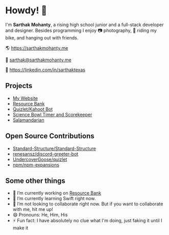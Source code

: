 # Howdy! 👋

I'm **Sarthak Mohanty**, a rising high school junior and a full-stack developer and designer. Besides programming I enjoy 📷 photography, 🚵 riding my bike, and hanging out with friends.

🌎 https://sarthakmohanty.me

📨 [sarthak@sarthakmohanty.me](mailto:sarthak@sarthakmohanty.me)

💼 https://linkedin.com/in/sarthaktexas

## Projects
- [My Website](https://github.com/sarthaktexas/sarthaktexas.github.io)
- [Resource Bank](https://github.com/sarthakmohantyinc/Opes)
- [Quizlet/Kahoot Bot](https://github.com/sarthaktexas/)
- [Science Bowl Timer and Scorekeeper](https://github.com/sarthaktexas/ScienceBowlScoreTimer)
- [Salamandarian](https://github.com/sarthaktexas/Salamandarian)

## Open Source Contributions

- [Standard-Structure/Standard-Structure](https://github.com/Standard-Structure/Standard-Structure) 
- [renesansz/discord-greeter-bot](https://github.com/renesansz/discord-greeter-bot)
- [UndercoverGoose/quizlet](https://github.com/UndercoverGoose/quizlet)
- [npm/npm-expansions](https://github.com/npm/npm-expansions)

## Some other things

- 🔭 I’m currently working on [Resource Bank](https://rb.sarthakmohanty.me)
- 🌱 I’m currently learning Swift right now.
- 👯 I’m not looking to collaborate right now. But if you want to collaborate with me, hit me up!
- 😄 Pronouns: He, Him, His
- ⚡ Fun fact: I have absolutely no clue what I'm doing, just faking it until I make it
